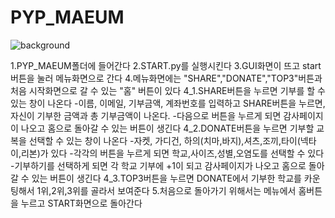 # PYP_MAEUM
 
![background](https://user-images.githubusercontent.com/73941301/143773164-a888a1db-413c-4261-93ff-9f0ee80fa6bf.png)

1.PYP_MAEUM폴더에 들어간다
2.START.py를 실행시킨다
3.GUI화면이 뜨고 start버튼을 눌러 메뉴화면으로 간다
4.메뉴화면에는 "SHARE","DONATE","TOP3"버튼과 처음 시작화면으로 갈 수 있는 "홈" 버튼이 있다
    4_1.SHARE버튼을 누르면 기부를 할 수 있는 창이 나온다
        -이름, 이메일, 기부금액, 계좌번호를 입력하고 SHARE버튼을 누르면, 자신이 기부한 금액과 총 기부금액이 나온다.
            -다음으로 버튼을 누르게 되면 감사페이지이 나오고 홈으로 돌아갈 수 있는 버튼이 생긴다
    4_2.DONATE버튼을 누르면 기부할 교복을 선택할 수 있는 창이 나온다
        -자켓, 가디건, 하의(치마,바지),셔츠,조끼,타이(넥타이,리본)가 있다
            -각각의 버튼을 누르게 되면 학교,사이즈,성별,오염도를 선택할 수 있다
                -기부하기를 선택하게 되면 각 학교 기부에 +1이 되고 감사페이지가 나오고 홈으로 돌아갈 수 있는 버튼이 생긴다
    4_3.TOP3버튼을 누르면 DONATE에서 기부한 학교를 카운팅해서 1위,2위,3위를 골라서 보여준다
5.처음으로 돌아가기 위해서는 메뉴에서 홈버튼을 누르고 START화면으로 돌아간다